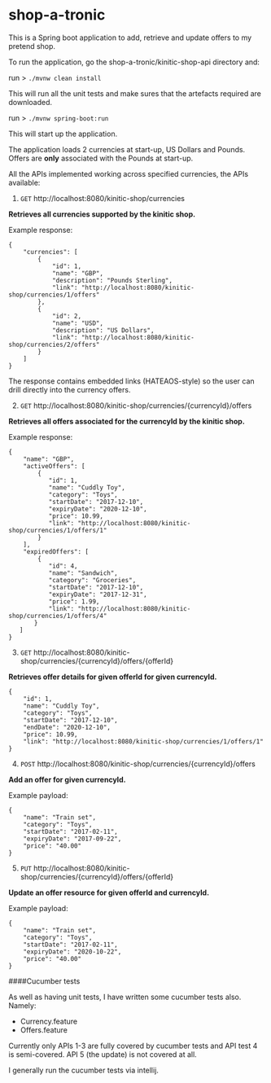 # shop-a-tronic

This is a Spring boot application to add, retrieve and update offers to my pretend shop.

To run the application, go the shop-a-tronic/kinitic-shop-api directory and:

run > `./mvnw clean install` 

This will run all the unit tests and make sures that the artefacts required are downloaded.

run > `./mvnw spring-boot:run`

This will start up the application. 

The application loads 2 currencies at start-up, US Dollars and Pounds. Offers are **only** associated with the Pounds at start-up.

All the APIs implemented working across specified currencies, the APIs available:

1. `GET` http://localhost:8080/kinitic-shop/currencies

**Retrieves all currencies supported by the kinitic shop.**

Example response:

````
{
    "currencies": [
        {
            "id": 1,
            "name": "GBP",
            "description": "Pounds Sterling",
            "link": "http://localhost:8080/kinitic-shop/currencies/1/offers"
        },
        {
            "id": 2,
            "name": "USD",
            "description": "US Dollars",
            "link": "http://localhost:8080/kinitic-shop/currencies/2/offers"
        }
    ]
}
````
The response contains embedded links (HATEAOS-style) so the user can drill directly into the currency offers.

2. `GET` http://localhost:8080/kinitic-shop/currencies/{currencyId}/offers
 
**Retrieves all offers associated for the currencyId by the kinitic shop.**
 
Example response:
````
{
    "name": "GBP",
    "activeOffers": [
        {
           "id": 1,
           "name": "Cuddly Toy",
           "category": "Toys",
           "startDate": "2017-12-10",
           "expiryDate": "2020-12-10",
           "price": 10.99,
           "link": "http://localhost:8080/kinitic-shop/currencies/1/offers/1"
        }
    ],
    "expiredOffers": [
        {
           "id": 4,
           "name": "Sandwich",
           "category": "Groceries",
           "startDate": "2017-12-10",
           "expiryDate": "2017-12-31",
           "price": 1.99,
           "link": "http://localhost:8080/kinitic-shop/currencies/1/offers/4"
       }
   ]
}
````

3. `GET` http://localhost:8080/kinitic-shop/currencies/{currencyId}/offers/{offerId}
 
**Retrieves offer details for given offerId for given currencyId.**

````
{
    "id": 1,
    "name": "Cuddly Toy",
    "category": "Toys",
    "startDate": "2017-12-10",
    "endDate": "2020-12-10",
    "price": 10.99,
    "link": "http://localhost:8080/kinitic-shop/currencies/1/offers/1"
}
````

4. `POST` http://localhost:8080/kinitic-shop/currencies/{currencyId}/offers

**Add an offer for given currencyId.**

Example payload:

````
{
    "name": "Train set",
    "category": "Toys",
    "startDate": "2017-02-11",
    "expiryDate": "2017-09-22",
    "price": "40.00"
}
````

5. `PUT` http://localhost:8080/kinitic-shop/currencies/{currencyId}/offers/{offerId}

**Update an offer resource for given offerId and currencyId.**

Example payload:

````
{
    "name": "Train set",
    "category": "Toys",
    "startDate": "2017-02-11",
    "expiryDate": "2020-10-22",
    "price": "40.00"
}
````

####Cucumber tests

As well as having unit tests, I have written some cucumber tests also. Namely:

* Currency.feature
* Offers.feature

Currently only APIs 1-3 are fully covered by cucumber tests and API test 4 is semi-covered. API 5 (the update) is not covered at all.

I generally run the cucumber tests via intellij.

